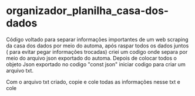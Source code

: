 # organizador_planilha_casa-dos-dados
Código voltado para separar informações importantes de um web scraping da casa dos dados por meio do automa, após raspar todos os dados juntos ( para evitar pegar informações trocadas) criei um codigo onde separa por meio do arquivo json exportado do automa.
 Depois de colocar todos o objeto Json exportado no codigo "const json" iniciar codigo para criar um arquivo txt. 

 Com o arquivo txt criado, copie e cole todas as informações nesse txt e cole 

